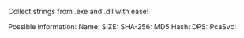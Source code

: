 Collect strings from .exe and .dll with ease!

Possible information:
Name:
SIZE:
SHA-256:
MD5 Hash:
DPS:
PcaSvc:
